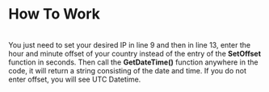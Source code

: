 # How To Work
</br>
You just need to set your desired IP in line 9 and then in line 13, enter the hour and minute offset of your country instead of the entry of the <strong>SetOffset</strong> function in seconds.
Then call the <strong>GetDateTime()</strong> function anywhere in the code, it will return a string consisting of the date and time.
If you do not enter offset, you will see UTC Datetime.
